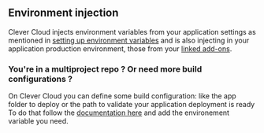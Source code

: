 ## Environment injection

Clever Cloud injects environment variables from your application settings as mentioned in [setting up environment variables](#setting-up-environment-variables-on-clever-cloud) and is also injecting in your application production environment, those from your [linked add-ons](#linking-a-database-or-any-other-add-on-to-your-application).

### You're in a multiproject repo ? Or need more build configurations ? 

On Clever Cloud you can define some build configuration: like the app folder to deploy or the path to validate your application deployment is ready 
To do that follow the [documentation here](/doc/reference/reference-environment-variables/#variables-you-can-define) and add the environement variable you need. 